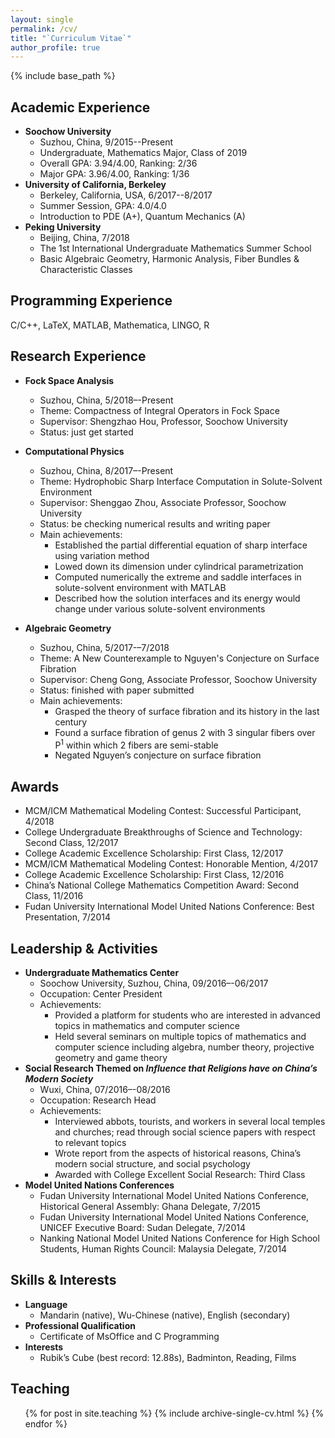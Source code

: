 ```yaml
---
layout: single
permalink: /cv/
title: "`Curriculum Vitae`"
author_profile: true
---
```


{% include base_path %}

## Academic Experience

* **Soochow University**
  * Suzhou, China, 9/2015--Present
  * Undergraduate, Mathematics Major, Class of 2019
  * Overall GPA: 3.94/4.00, Ranking: 2/36
  * Major GPA: 3.96/4.00, Ranking: 1/36
* **University of California, Berkeley**
  * Berkeley, California, USA, 6/2017--8/2017
  * Summer Session, GPA: 4.0/4.0
  * Introduction to PDE (A+), Quantum Mechanics (A)
* **Peking University**
  * Beijing, China, 7/2018
  * The 1st International Undergraduate Mathematics Summer School
  * Basic Algebraic Geometry, Harmonic Analysis, Fiber Bundles & Characteristic Classes

## Programming Experience

C/C++, LaTeX, MATLAB, Mathematica, LINGO, R

## Research Experience

* **Fock Space Analysis**
  * Suzhou, China, 5/2018–-Present
  * Theme: Compactness of Integral Operators in Fock Space
  * Supervisor: Shengzhao Hou, Professor, Soochow University
  * Status: just get started

* **Computational Physics**
  * Suzhou, China, 8/2017–-Present
  * Theme: Hydrophobic Sharp Interface Computation in Solute-Solvent Environment
  * Supervisor: Shenggao Zhou, Associate Professor, Soochow University
  * Status: be checking numerical results and writing paper
  * Main achievements:
    * Established the partial differential equation of sharp interface using variation method
    * Lowed down its dimension under cylindrical parametrization
    * Computed numerically the extreme and saddle interfaces in solute-solvent environment with MATLAB
    * Described how the solution interfaces and its energy would change under various solute-solvent environments

* **Algebraic Geometry**
  * Suzhou, China, 5/2017-–7/2018
  * Theme: A New Counterexample to Nguyen's Conjecture on Surface Fibration
  * Supervisor: Cheng Gong, Associate Professor, Soochow University
  * Status: finished with paper submitted
  * Main achievements:
    * Grasped the theory of surface fibration and its history in the last century
    * Found a surface fibration of genus 2 with 3 singular fibers over P<sup>1</sup> within which 2 fibers are semi-stable
    * Negated Nguyen’s conjecture on surface fibration

## Awards

* MCM/ICM Mathematical Modeling Contest: Successful Participant, 4/2018
* College Undergraduate Breakthroughs of Science and Technology: Second Class, 12/2017
* College Academic Excellence Scholarship: First Class, 12/2017
* MCM/ICM Mathematical Modeling Contest: Honorable Mention, 4/2017
* College Academic Excellence Scholarship: First Class, 12/2016
* China’s National College Mathematics Competition Award: Second Class, 11/2016
* Fudan University International Model United Nations Conference: Best Presentation, 7/2014

## Leadership & Activities

* **Undergraduate Mathematics Center**
  * Soochow University, Suzhou, China, 09/2016–-06/2017
  * Occupation: Center President
  * Achievements:
    * Provided a platform for students who are interested in advanced topics in mathematics and computer science
    * Held several seminars on multiple topics of mathematics and computer science including algebra, number theory, projective geometry and game theory
* **Social Research Themed on _Influence that Religions have on China’s Modern Society_**
  * Wuxi, China, 07/2016–-08/2016
  * Occupation: Research Head
  * Achievements:
    * Interviewed abbots, tourists, and workers in several local temples and churches; read through social science papers with respect to relevant topics
    * Wrote report from the aspects of historical reasons, China’s modern social structure, and social psychology
    * Awarded with College Excellent Social Research: Third Class
* **Model United Nations Conferences**
  * Fudan University International Model United Nations Conference, Historical General Assembly: Ghana Delegate, 7/2015
  * Fudan University International Model United Nations Conference, UNICEF Executive Board: Sudan Delegate, 7/2014
  * Nanking National Model United Nations Conference for High School Students, Human Rights Council: Malaysia Delegate, 7/2014

## Skills & Interests

* **Language**
  * Mandarin (native), Wu-Chinese (native), English (secondary)
* **Professional Qualification**
  * Certificate of MsOffice and C Programming
* **Interests**
  * Rubik’s Cube (best record: 12.88s), Badminton, Reading, Films
  
## Teaching

  <ul>{% for post in site.teaching %}
    {% include archive-single-cv.html %}
  {% endfor %}</ul>